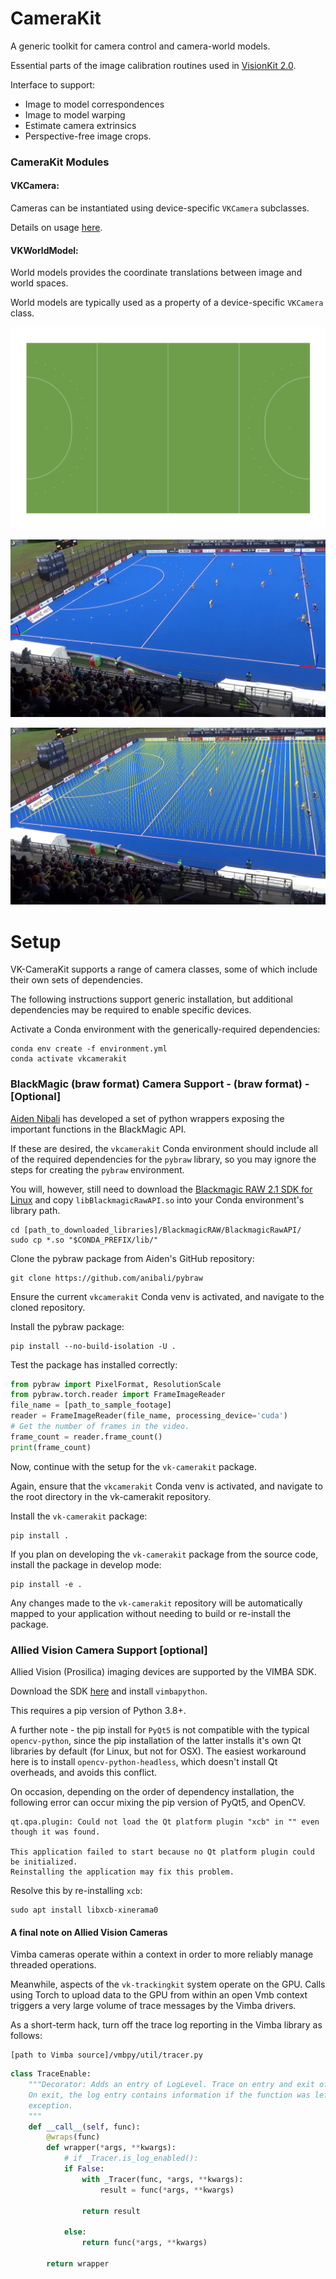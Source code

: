 # CameraKit
A generic toolkit for camera control and camera-world models.

Essential parts of the image calibration routines used in [VisionKit 2.0](git@github.com:ausport/visionkit.git "VisionKit 2.0 Github repository").

Interface to support:
* Image to model correspondences
* Image to model warping
* Estimate camera extrinsics
* Perspective-free image crops.

### CameraKit Modules

#### VKCamera:

Cameras can be instantiated using device-specific `VKCamera` subclasses.  

Details on usage [here](cameras/README.md).


#### VKWorldModel:

World models provides the coordinate translations between image and world spaces.

World models are typically used as a property of a device-specific `VKCamera` class.

![](surfaces/hockey.png)


![](images/markers.png)

![](images/verticals.png)

# Setup

VK-CameraKit supports a range of camera classes, some of which include their own sets of 
dependencies.

The following instructions support generic installation, but additional dependencies 
may be required to enable specific devices.

Activate a Conda environment with the generically-required dependencies:

```shell
conda env create -f environment.yml
conda activate vkcamerakit
```


### BlackMagic (braw format) Camera Support - (braw format) - [Optional]

[Aiden Nibali](https://github.com/anibali/pybraw) has developed a set of python wrappers exposing the important functions in the BlackMagic API.

If these are desired, the `vkcamerakit` Conda environment should include all of the required dependencies for the
`pybraw` library, so you may ignore the steps for creating the `pybraw` environment.

You will, however, still need to download the [Blackmagic RAW 2.1 SDK for Linux](https://www.blackmagicdesign.com/support/download/ea11ce9660c642879612f363ca387c7f/Linux)
and copy `libBlackmagicRawAPI.so` into your Conda environment's library path.

```shell
cd [path_to_downloaded_libraries]/BlackmagicRAW/BlackmagicRawAPI/
sudo cp *.so "$CONDA_PREFIX/lib/"
```

Clone the pybraw package from Aiden's GitHub repository:

```shell
git clone https://github.com/anibali/pybraw
```
Ensure the current `vkcamerakit` Conda venv is activated, and navigate to the cloned repository.

Install the pybraw package:

```shell
pip install --no-build-isolation -U .
```

Test the package has installed correctly:

```python
from pybraw import PixelFormat, ResolutionScale
from pybraw.torch.reader import FrameImageReader
file_name = [path_to_sample_footage]
reader = FrameImageReader(file_name, processing_device='cuda')
# Get the number of frames in the video.
frame_count = reader.frame_count()
print(frame_count)
```

Now, continue with the setup for the `vk-camerakit` package.

Again, ensure that the `vkcamerakit` Conda venv is activated, and navigate to
the root directory in the vk-camerakit repository.

Install the `vk-camerakit` package:

```shell
pip install .
```

If you plan on developing the `vk-camerakit` package from the source code, install the 
package in develop mode:

```shell
pip install -e .
```

Any changes made to the `vk-camerakit` repository will be automatically mapped to your 
application without needing to build or re-install the package.

### Allied Vision Camera Support [optional]

Allied Vision (Prosilica) imaging devices are supported by the VIMBA SDK.

Download the SDK [here](https://www.alliedvision.com/en/products/vimba-sdk/#c1497) and install `vimbapython`.  

This requires a pip version of Python 3.8+.

A further note - the pip install for `PyQt5` is not compatible with the typical `opencv-python`, since the pip installation
of the latter installs it's own Qt libraries by default (for Linux, but not for OSX).  The easiest workaround here is to
install `opencv-python-headless`, which doesn't install Qt overheads, and avoids this conflict.

On occasion, depending on the order of dependency installation, the following error can occur mixing the pip version of PyQt5, and OpenCV.

```shell
qt.qpa.plugin: Could not load the Qt platform plugin "xcb" in "" even though it was found.

This application failed to start because no Qt platform plugin could be initialized. 
Reinstalling the application may fix this problem.
```

Resolve this by re-installing `xcb`:

```shell
sudo apt install libxcb-xinerama0 
```

#### A final note on Allied Vision Cameras

Vimba cameras operate within a context in order to more reliably manage threaded operations.

Meanwhile, aspects of the `vk-trackingkit` system operate on the GPU.  Calls using Torch to upload
data to the GPU from within an open Vmb context triggers a very large volume of trace messages by the Vimba drivers.

As a short-term hack, turn off the trace log reporting in the Vimba library as follows:

```
[path to Vimba source]/vmbpy/util/tracer.py
```
```python
class TraceEnable:
    """Decorator: Adds an entry of LogLevel. Trace on entry and exit of the wrapped function.
    On exit, the log entry contains information if the function was left normally or with an
    exception.
    """
    def __call__(self, func):
        @wraps(func)
        def wrapper(*args, **kwargs):
            # if _Tracer.is_log_enabled():
            if False:
                with _Tracer(func, *args, **kwargs):
                    result = func(*args, **kwargs)

                return result

            else:
                return func(*args, **kwargs)

        return wrapper
```
